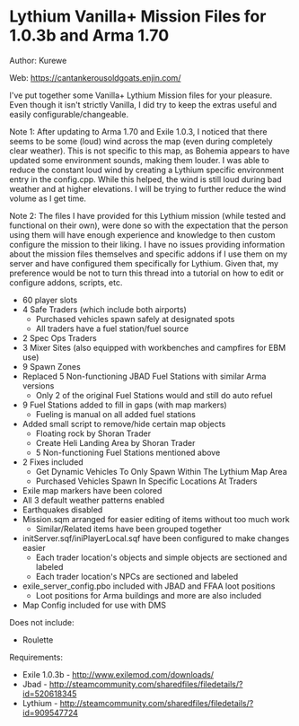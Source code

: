 # Lythium Vanilla+ Mission Files for 1.0.3b and Arma 1.70
Author: Kurewe

Web: https://cantankerousoldgoats.enjin.com/

I've put together some Vanilla+ Lythium Mission files for your pleasure.
Even though it isn't strictly Vanilla, I did try to keep the extras useful and easily configurable/changeable.

Note 1: After updating to Arma 1.70 and Exile 1.0.3, I noticed that there seems to be some (loud) wind across the map (even during completely clear weather). This is not specific to this map, as Bohemia appears to have updated some environment sounds, making them louder. I was able to reduce the constant loud wind by creating a Lythium specific environment entry in the config.cpp. While this helped, the wind is still loud during bad weather and at higher elevations. I will be trying to further reduce the wind volume as I get time.

Note 2: The files I have provided for this Lythium mission (while tested and functional on their own), were done so with the expectation that the person using them will have enough experience and knowledge to then custom configure the mission to their liking. I have no issues providing information about the mission files themselves and specific addons if I use them on my server and have configured them specifically for Lythium. Given that, my preference would be not to turn this thread into a tutorial on how to edit or configure addons, scripts, etc.

 - 60 player slots
 - 4 Safe Traders (which include both airports)
     - Purchased vehicles spawn safely at designated spots
     - All traders have a fuel station/fuel source
 - 2 Spec Ops Traders
 - 3 Mixer Sites (also equipped with workbenches and campfires for EBM use)
 - 9 Spawn Zones
 - Replaced 5 Non-functioning JBAD Fuel Stations with similar Arma versions
     - Only 2 of the original Fuel Stations would and still do auto refuel
 - 9 Fuel Stations added to fill in gaps (with map markers)
     - Fueling is manual on all added fuel stations
 - Added small script to remove/hide certain map objects
     - Floating rock by Shoran Trader
     - Create Heli Landing Area by Shoran Trader
     - 5 Non-functioning Fuel Stations mentioned above
 - 2 Fixes included
     - Get Dynamic Vehicles To Only Spawn Within The Lythium Map Area
     - Purchased Vehicles Spawn In Specific Locations At Traders
 - Exile map markers have been colored
 - All 3 default weather patterns enabled
 - Earthquakes disabled
 - Mission.sqm arranged for easier editing of items without too much work
     - Similar/Related items have been grouped together
 - initServer.sqf/iniPlayerLocal.sqf have been configured to make changes easier
   - Each trader location's objects and simple objects are sectioned and labeled
   - Each trader location's NPCs are sectioned and labeled
 - exile_server_config.pbo included with JBAD and FFAA loot positions
   - Loot positions for Arma buildings and more are also included
 - Map Config included for use with DMS

Does not include: 
- Roulette

Requirements:
- Exile 1.0.3b - http://www.exilemod.com/downloads/
- Jbad - http://steamcommunity.com/sharedfiles/filedetails/?id=520618345
- Lythium - http://steamcommunity.com/sharedfiles/filedetails/?id=909547724

